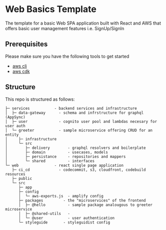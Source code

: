 # Web Basics Template
The template for a basic Web SPA application built with React and AWS that offers basic user management features i.e. SignUp/SignIn


## Prerequisites
Please make sure you have the following tools to get started
* [aws cli](https://docs.aws.amazon.com/cli/latest/userguide/cli-chap-install.html)
* [aws cdk](https://docs.aws.amazon.com/cdk/latest/guide/getting_started.html)


## Structure
This repo is structured as follows:    
```
├─ services           - backend services and infrastructure    
│  ├─ data-gateway      - schema and infrstructure for graphql (AppSync)    
│  ├─ user              - cognito user pool and lambdas necesary for user auth    
│  └─ greeter           - sample microservice offering CRUD for an entity    
│     ├─ infrastructure
│     └─ src              
│        ├─ delivery        - graphql resolvers and boilerplate
│        ├─ domain          - usecases, models
│        ├─ persistance     - repositories and mappers
│        └─ shared          - interfaces
└─ web                - react single page application
   ├─ ci_cd             - codecommit, s3, cloudfront, codebuild resources
   ├─ public
   └─ src
      ├─ app
      ├─ config
      │  └─ aws-exports.js  - amplify config
      ├─ packages         - the "microservices" of the frontend
      │  ├─ @hello          - sample package analougous to greeter microservice
      │  ├─ @shared-utils   - 
      │  └─ @user           - user authentication
      └─ styleguide       - styleguidist config
```
